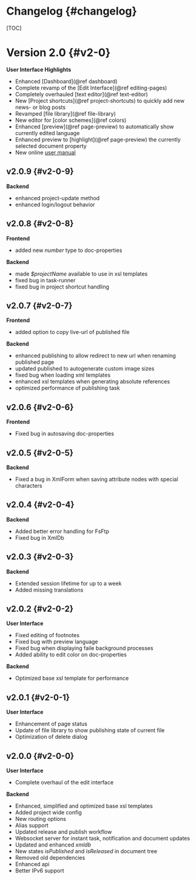 Changelog     {#changelog}
=========

[TOC]

Version 2.0   {#v2-0}
===========

**User Interface Highlights**

- Enhanced [Dashboard](@ref dashboard)
- Complete revamp of the [Edit Interface](@ref editing-pages)
- Completely overhauled [text editor](@ref text-editor)
- New [Project shortcuts](@ref project-shortcuts) to quickly add new news- or blog posts
- Revamped [file library](@ref file-library)
- New editor for [color schemes](@ref colors)
- Enhanced [preview](@ref page-preview) to automatically show currently edited language
- Enhanced preview to [highlight](@ref page-preview) the currently selected document property
- New online [user manual](https://docs.depage.net/depage-cms-manual/de/)


v2.0.9      {#v2-0-9}
------

**Backend**

- enhanced project-update method
- enhanced login/logout behavior


v2.0.8      {#v2-0-8}
------

**Frontend**

- added new *number* type to doc-properties

**Backend**

- made *$projectName* available to use in xsl templates
- fixed bug in task-runner
- fixed bug in project shortcut handling

v2.0.7      {#v2-0-7}
------

**Frontend**

- added option to copy live-url of published file

**Backend**

- enhanced publishing to allow redirect to new url when renaming published page
- updated published to autogenerate custom image sizes
- fixed bug when loading xml templates
- enhanced xsl templates when generating absolute references
- optimized performance of publishing task


v2.0.6      {#v2-0-6}
------

**Frontend**

- Fixed bug in autosaving doc-properties


v2.0.5      {#v2-0-5}
------

**Backend**

- Fixed a bug in XmlForm when saving attribute nodes with special characters


v2.0.4      {#v2-0-4}
------

**Backend**

- Added better error handling for FsFtp
- Fixed bug in XmlDb


v2.0.3      {#v2-0-3}
------

**Backend**

- Extended session lifetime for up to a week
- Added missing translations


v2.0.2      {#v2-0-2}
------

**User Interface**

- Fixed editing of footnotes
- Fixed bug with preview language
- Fixed bug when displaying faile background processes
- Added ability to edit color on doc-properties

**Backend**

- Optimized base xsl template for performance

v2.0.1      {#v2-0-1}
------

**User Interface**

- Enhancement of page status
- Update of file library to show publishing state of current file
- Optimization of delete dialog

v2.0.0      {#v2-0-0}
------

**User Interface**

- Complete overhaul of the edit interface

**Backend**

- Enhanced, simplified and optimized base xsl templates
- Added project wide config
- New routing options
- Alias support
- Updated release and publish workflow
- Websocket server for instant task, notification and document updates
- Updated and enhanced *xmldb*
- New states *isPublished* and *isReleased* in document tree
- Removed old dependencies
- Enhanced api
- Better IPv6 support
